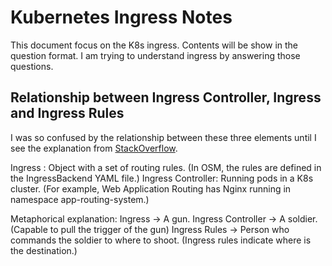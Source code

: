 # Kubernetes Ingress Notes

This document focus on the K8s ingress. Contents will be show in the question format. I am trying to understand ingress by answering those questions.

## Relationship between Ingress Controller, Ingress and Ingress Rules
I was so confused by the relationship between these three elements until I see the explanation from [StackOverflow](https://stackoverflow.com/a/60701977).

Ingress : Object with a set of routing rules. (In OSM, the rules are defined in the IngressBackend YAML file.)
Ingress Controller: Running pods in a K8s cluster. (For example, Web Application Routing has Nginx running in namespace app-routing-system.)

Metaphorical explanation:
Ingress -> A gun.
Ingress Controller -> A soldier. (Capable to pull the trigger of the gun)
Ingress Rules -> Person who commands the soldier to where to shoot. (Ingress rules indicate where is the destination.)